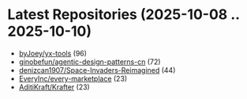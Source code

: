 # Latest Repositories (2025-10-08 .. 2025-10-10)

- [byJoey/yx-tools](https://github.com/byJoey/yx-tools) (96)
- [ginobefun/agentic-design-patterns-cn](https://github.com/ginobefun/agentic-design-patterns-cn) (72)
- [denizcan1907/Space-Invaders-Reimagined](https://github.com/denizcan1907/Space-Invaders-Reimagined) (44)
- [EveryInc/every-marketplace](https://github.com/EveryInc/every-marketplace) (23)
- [AditiKraft/Krafter](https://github.com/AditiKraft/Krafter) (23)
